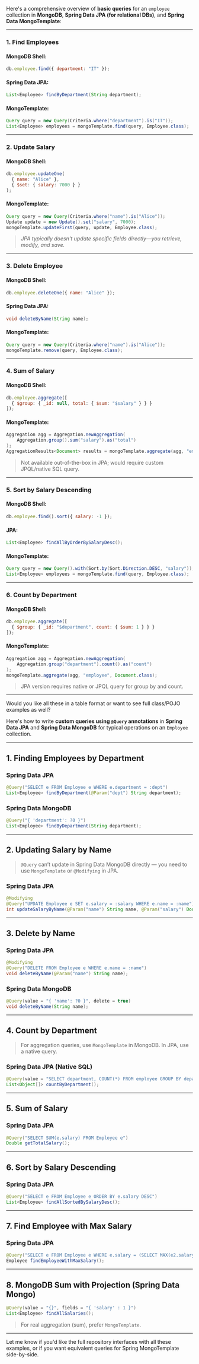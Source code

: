 Here's a comprehensive overview of **basic queries** for an `employee` collection in **MongoDB**, **Spring Data JPA (for relational DBs)**, and **Spring Data MongoTemplate**:

---

### **1. Find Employees**

#### MongoDB Shell:
```js
db.employee.find({ department: "IT" });
```

#### Spring Data JPA:
```java
List<Employee> findByDepartment(String department);
```

#### MongoTemplate:
```java
Query query = new Query(Criteria.where("department").is("IT"));
List<Employee> employees = mongoTemplate.find(query, Employee.class);
```

---

### **2. Update Salary**

#### MongoDB Shell:
```js
db.employee.updateOne(
  { name: "Alice" },
  { $set: { salary: 7000 } }
);
```

#### MongoTemplate:
```java
Query query = new Query(Criteria.where("name").is("Alice"));
Update update = new Update().set("salary", 7000);
mongoTemplate.updateFirst(query, update, Employee.class);
```

> *JPA typically doesn't update specific fields directly—you retrieve, modify, and save.*

---

### **3. Delete Employee**

#### MongoDB Shell:
```js
db.employee.deleteOne({ name: "Alice" });
```

#### Spring Data JPA:
```java
void deleteByName(String name);
```

#### MongoTemplate:
```java
Query query = new Query(Criteria.where("name").is("Alice"));
mongoTemplate.remove(query, Employee.class);
```

---

### **4. Sum of Salary**

#### MongoDB Shell:
```js
db.employee.aggregate([
  { $group: { _id: null, total: { $sum: "$salary" } } }
]);
```

#### MongoTemplate:
```java
Aggregation agg = Aggregation.newAggregation(
    Aggregation.group().sum("salary").as("total")
);
AggregationResults<Document> results = mongoTemplate.aggregate(agg, "employee", Document.class);
```

> Not available out-of-the-box in JPA; would require custom JPQL/native SQL query.

---

### **5. Sort by Salary Descending**

#### MongoDB Shell:
```js
db.employee.find().sort({ salary: -1 });
```

#### JPA:
```java
List<Employee> findAllByOrderBySalaryDesc();
```

#### MongoTemplate:
```java
Query query = new Query().with(Sort.by(Sort.Direction.DESC, "salary"));
List<Employee> employees = mongoTemplate.find(query, Employee.class);
```

---

### **6. Count by Department**

#### MongoDB Shell:
```js
db.employee.aggregate([
  { $group: { _id: "$department", count: { $sum: 1 } } }
]);
```

#### MongoTemplate:
```java
Aggregation agg = Aggregation.newAggregation(
    Aggregation.group("department").count().as("count")
);
mongoTemplate.aggregate(agg, "employee", Document.class);
```

> JPA version requires native or JPQL query for group by and count.

---

Would you like all these in a table format or want to see full class/POJO examples as well?


Here's how to write **custom queries using `@Query` annotations** in **Spring Data JPA** and **Spring Data MongoDB** for typical operations on an `Employee` collection.

---

## **1. Finding Employees by Department**

### **Spring Data JPA**
```java
@Query("SELECT e FROM Employee e WHERE e.department = :dept")
List<Employee> findByDepartment(@Param("dept") String department);
```

### **Spring Data MongoDB**
```java
@Query("{ 'department': ?0 }")
List<Employee> findByDepartment(String department);
```

---

## **2. Updating Salary by Name**

> `@Query` can’t update in Spring Data MongoDB directly — you need to use `MongoTemplate` or `@Modifying` in JPA.

### **Spring Data JPA**
```java
@Modifying
@Query("UPDATE Employee e SET e.salary = :salary WHERE e.name = :name")
int updateSalaryByName(@Param("name") String name, @Param("salary") Double salary);
```

---

## **3. Delete by Name**

### **Spring Data JPA**
```java
@Modifying
@Query("DELETE FROM Employee e WHERE e.name = :name")
void deleteByName(@Param("name") String name);
```

### **Spring Data MongoDB**
```java
@Query(value = "{ 'name': ?0 }", delete = true)
void deleteByName(String name);
```

---

## **4. Count by Department**

> For aggregation queries, use `MongoTemplate` in MongoDB. In JPA, use a native query.

### **Spring Data JPA (Native SQL)**
```java
@Query(value = "SELECT department, COUNT(*) FROM employee GROUP BY department", nativeQuery = true)
List<Object[]> countByDepartment();
```

---

## **5. Sum of Salary**

### **Spring Data JPA**
```java
@Query("SELECT SUM(e.salary) FROM Employee e")
Double getTotalSalary();
```

---

## **6. Sort by Salary Descending**

### **Spring Data JPA**
```java
@Query("SELECT e FROM Employee e ORDER BY e.salary DESC")
List<Employee> findAllSortedBySalaryDesc();
```

---

## **7. Find Employee with Max Salary**

### **Spring Data JPA**
```java
@Query("SELECT e FROM Employee e WHERE e.salary = (SELECT MAX(e2.salary) FROM Employee e2)")
Employee findEmployeeWithMaxSalary();
```

---

## **8. MongoDB Sum with Projection (Spring Data Mongo)**
```java
@Query(value = "{}", fields = "{ 'salary' : 1 }")
List<Employee> findAllSalaries();
```
> For real aggregation (sum), prefer `MongoTemplate`.

---

Let me know if you'd like the full repository interfaces with all these examples, or if you want equivalent queries for Spring MongoTemplate side-by-side.